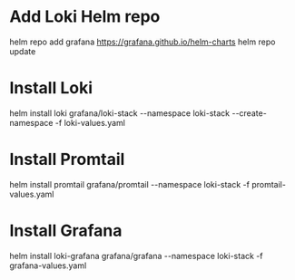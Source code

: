 # Add Loki Helm repo
helm repo add grafana https://grafana.github.io/helm-charts
helm repo update

# Install Loki
helm install loki grafana/loki-stack --namespace loki-stack --create-namespace -f loki-values.yaml

# Install Promtail
helm install promtail grafana/promtail --namespace loki-stack -f promtail-values.yaml

# Install Grafana
helm install loki-grafana grafana/grafana --namespace loki-stack -f grafana-values.yaml
